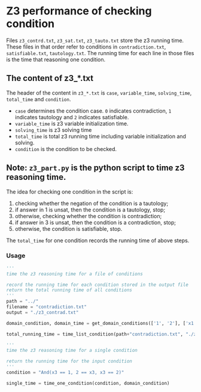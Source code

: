 # Z3 performance of checking condition

Files `z3_contrd.txt`, `z3_sat.txt`, `z3_tauto.txt` store the z3 running time. These files in that order refer to conditions in `contradiction.txt`, `satisfiable.txt`, `tautology.txt`. The running time for each line in those files is the time that reasoning one condition.

## The content of z3_*.txt

The header of the content in `z3_*.txt` is `case`, `variable_time`, `solving_time`, `total_time` and `condition`.

- `case` determines the condition case. `0` indicates contradiction, `1` indicates tautology and `2` indicates satisfiable.
- `variable_time` is z3 variable initialization time.
- `solving_time` is z3 solving time
- `total_time` is total z3 running time including variable initialization and solving.
- `condition` is the condition to be checked. 

## Note: `z3_part.py` is the python script to time z3 reasoning time.

The idea for checking one condition in the script is:

1. checking whether the negation of the condition is a tautology;
2. if answer in 1 is unsat, then the condition is a tautology, stop;
3. otherwise, checking whether the condition is contradiction;
4. if answer in 3 is unsat, then the condition is a contradiction, stop;
5. otherwise, the condition is satisfiable, stop.

The `total_time` for one condition records the running time of above steps.

### Usage

```python
'''
time the z3 reasoning time for a file of conditions

record the running time for each condition stored in the output file
return the total running time of all conditions
'''
path = "../"
filename = "contradiction.txt"
output = "./z3_contrad.txt"

domain_condition, domain_time = get_domain_conditions(['1', '2'], ['x1', 'x2', 'x3'], "Int")

total_running_time = time_list_condition(path+"contradiction.txt", "./z3_contrad.txt", domain_condition)

'''
time the z3 reasoning time for a single condition

return the running time for the input condition
'''
condition = "And(x3 == 1, 2 == x3, x3 == 2)"

single_time = time_one_condition(condition, domain_condition)
```
